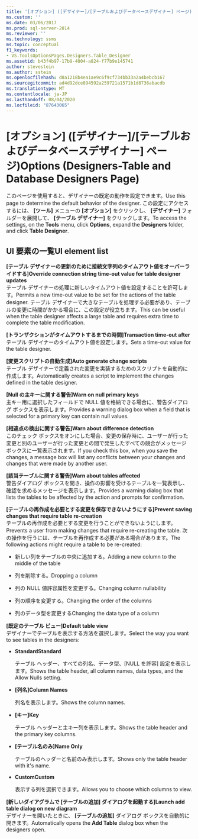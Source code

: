 ```yaml
---
title: '[オプション] ([デザイナー]/[テーブルおよびデータベースデザイナー] ページ) |Microsoft Docs'
ms.custom: ''
ms.date: 03/06/2017
ms.prod: sql-server-2014
ms.reviewer: ''
ms.technology: ssms
ms.topic: conceptual
f1_keywords:
- VS.ToolsOptionsPages.Designers.Table_Designer
ms.assetid: b43f4b97-17b9-4004-a824-f77b9e145741
author: stevestein
ms.author: sstein
ms.openlocfilehash: d8a1218b4ea1ae9c6f9cf734bb33a2a4bebcb167
ms.sourcegitcommit: ad4d92dce894592a259721a1571b1d8736abacdb
ms.translationtype: MT
ms.contentlocale: ja-JP
ms.lasthandoff: 08/04/2020
ms.locfileid: "87643065"
---
```

# <a name="options-designers-table-and-database-designers-page"></a><span data-ttu-id="8d1c2-102">[オプション] ([デザイナー]/[テーブルおよびデータベースデザイナー] ページ)</span><span class="sxs-lookup"><span data-stu-id="8d1c2-102">Options (Designers-Table and Database Designers Page)</span></span>
  <span data-ttu-id="8d1c2-103">このページを使用すると、デザイナーの既定の動作を設定できます。</span><span class="sxs-lookup"><span data-stu-id="8d1c2-103">Use this page to determine the default behavior of the designer.</span></span> <span data-ttu-id="8d1c2-104">この設定にアクセスするには、 **[ツール]** メニューの **[オプション]** をクリックし、 **[デザイナー]** フォルダーを展開して、 **[テーブル デザイナー]** をクリックします。</span><span class="sxs-lookup"><span data-stu-id="8d1c2-104">To access the settings, on the **Tools** menu, click **Options**, expand the **Designers** folder, and click **Table Designer**.</span></span>  
  
## <a name="ui-element-list"></a><span data-ttu-id="8d1c2-105">UI 要素の一覧</span><span class="sxs-lookup"><span data-stu-id="8d1c2-105">UI element list</span></span>  
 <span data-ttu-id="8d1c2-106">**[テーブル デザイナーの更新のために接続文字列のタイムアウト値をオーバーライドする]**</span><span class="sxs-lookup"><span data-stu-id="8d1c2-106">**Override connection string time-out value for table designer updates**</span></span>  
 <span data-ttu-id="8d1c2-107">テーブル デザイナーの処理に新しいタイムアウト値を設定することを許可します。</span><span class="sxs-lookup"><span data-stu-id="8d1c2-107">Permits a new time-out value to be set for the actions of the table designer.</span></span> <span data-ttu-id="8d1c2-108">テーブル デザイナーで大きなテーブルを処理する必要があり、テーブルの変更に時間がかかる場合に、この設定が役立ちます。</span><span class="sxs-lookup"><span data-stu-id="8d1c2-108">This can be useful when the table designer affects a large table and requires extra time to complete the table modification.</span></span>  
  
 <span data-ttu-id="8d1c2-109">**[トランザクションがタイムアウトするまでの時間]**</span><span class="sxs-lookup"><span data-stu-id="8d1c2-109">**Transaction time-out after**</span></span>  
 <span data-ttu-id="8d1c2-110">テーブル デザイナーのタイムアウト値を設定します。</span><span class="sxs-lookup"><span data-stu-id="8d1c2-110">Sets a time-out value for the table designer.</span></span>  
  
 <span data-ttu-id="8d1c2-111">**[変更スクリプトの自動生成]**</span><span class="sxs-lookup"><span data-stu-id="8d1c2-111">**Auto generate change scripts**</span></span>  
 <span data-ttu-id="8d1c2-112">テーブル デザイナーで定義された変更を実装するためのスクリプトを自動的に作成します。</span><span class="sxs-lookup"><span data-stu-id="8d1c2-112">Automatically creates a script to implement the changes defined in the table designer.</span></span>  
  
 <span data-ttu-id="8d1c2-113">**[Null の主キーに関する警告]**</span><span class="sxs-lookup"><span data-stu-id="8d1c2-113">**Warn on null primary keys**</span></span>  
 <span data-ttu-id="8d1c2-114">主キー用に選択したフィールドで NULL 値を格納できる場合に、警告ダイアログ ボックスを表示します。</span><span class="sxs-lookup"><span data-stu-id="8d1c2-114">Provides a warning dialog box when a field that is selected for a primary key can contain null values.</span></span>  
  
 <span data-ttu-id="8d1c2-115">**[相違点の検出に関する警告]**</span><span class="sxs-lookup"><span data-stu-id="8d1c2-115">**Warn about difference detection**</span></span>  
 <span data-ttu-id="8d1c2-116">このチェック ボックスをオンにした場合、変更の保存時に、ユーザーが行った変更と別のユーザーが行った変更との間で発生したすべての競合がメッセージ ボックスに一覧表示されます。</span><span class="sxs-lookup"><span data-stu-id="8d1c2-116">If you check this box, when you save the changes, a message box will list any conflicts between your changes and changes that were made by another user.</span></span>  
  
 <span data-ttu-id="8d1c2-117">**[該当テーブルに関する警告]**</span><span class="sxs-lookup"><span data-stu-id="8d1c2-117">**Warn about tables affected**</span></span>  
 <span data-ttu-id="8d1c2-118">警告ダイアログ ボックスを開き、操作の影響を受けるテーブルを一覧表示し、確認を求めるメッセージを表示します。</span><span class="sxs-lookup"><span data-stu-id="8d1c2-118">Provides a warning dialog box that lists the tables to be affected by the action and prompts for confirmation.</span></span>  
  
 <span data-ttu-id="8d1c2-119">**[テーブルの再作成を必要とする変更を保存できないようにする]**</span><span class="sxs-lookup"><span data-stu-id="8d1c2-119">**Prevent saving changes that require table re-creation**</span></span>  
 <span data-ttu-id="8d1c2-120">テーブルの再作成を必要とする変更を行うことができないようにします。</span><span class="sxs-lookup"><span data-stu-id="8d1c2-120">Prevents a user from making changes that require re-creating the table.</span></span> <span data-ttu-id="8d1c2-121">次の操作を行うには、テーブルを再作成する必要がある場合があります。</span><span class="sxs-lookup"><span data-stu-id="8d1c2-121">The following actions might require a table to be re-created:</span></span>  
  
-   <span data-ttu-id="8d1c2-122">新しい列をテーブルの中央に追加する。</span><span class="sxs-lookup"><span data-stu-id="8d1c2-122">Adding a new column to the middle of the table</span></span>  
  
-   <span data-ttu-id="8d1c2-123">列を削除する。</span><span class="sxs-lookup"><span data-stu-id="8d1c2-123">Dropping a column</span></span>  
  
-   <span data-ttu-id="8d1c2-124">列の NULL 値許容属性を変更する。</span><span class="sxs-lookup"><span data-stu-id="8d1c2-124">Changing column nullability</span></span>  
  
-   <span data-ttu-id="8d1c2-125">列の順序を変更する。</span><span class="sxs-lookup"><span data-stu-id="8d1c2-125">Changing the order of the columns</span></span>  
  
-   <span data-ttu-id="8d1c2-126">列のデータ型を変更する</span><span class="sxs-lookup"><span data-stu-id="8d1c2-126">Changing the data type of a column</span></span>  
  
 <span data-ttu-id="8d1c2-127">**[既定のテーブル ビュー]**</span><span class="sxs-lookup"><span data-stu-id="8d1c2-127">**Default table view**</span></span>  
 <span data-ttu-id="8d1c2-128">デザイナーでテーブルを表示する方法を選択します。</span><span class="sxs-lookup"><span data-stu-id="8d1c2-128">Select the way you want to see tables in the designers:</span></span>  
  
-   <span data-ttu-id="8d1c2-129">**Standard**</span><span class="sxs-lookup"><span data-stu-id="8d1c2-129">**Standard**</span></span>  
  
     <span data-ttu-id="8d1c2-130">テーブル ヘッダー、すべての列名、データ型、[NULL を許容] 設定を表示します。</span><span class="sxs-lookup"><span data-stu-id="8d1c2-130">Shows the table header, all column names, data types, and the Allow Nulls setting.</span></span>  
  
-   <span data-ttu-id="8d1c2-131">**[列名]**</span><span class="sxs-lookup"><span data-stu-id="8d1c2-131">**Column Names**</span></span>  
  
     <span data-ttu-id="8d1c2-132">列名を表示します。</span><span class="sxs-lookup"><span data-stu-id="8d1c2-132">Shows the column names.</span></span>  
  
-   <span data-ttu-id="8d1c2-133">**[キー]**</span><span class="sxs-lookup"><span data-stu-id="8d1c2-133">**Key**</span></span>  
  
     <span data-ttu-id="8d1c2-134">テーブル ヘッダーと主キー列を表示します。</span><span class="sxs-lookup"><span data-stu-id="8d1c2-134">Shows the table header and the primary key columns.</span></span>  
  
-   <span data-ttu-id="8d1c2-135">**[テーブル名のみ]**</span><span class="sxs-lookup"><span data-stu-id="8d1c2-135">**Name Only**</span></span>  
  
     <span data-ttu-id="8d1c2-136">テーブルのヘッダーと名前のみ表示します。</span><span class="sxs-lookup"><span data-stu-id="8d1c2-136">Shows only the table header with it's name.</span></span>  
  
-   <span data-ttu-id="8d1c2-137">**Custom**</span><span class="sxs-lookup"><span data-stu-id="8d1c2-137">**Custom**</span></span>  
  
     <span data-ttu-id="8d1c2-138">表示する列を選択できます。</span><span class="sxs-lookup"><span data-stu-id="8d1c2-138">Allows you to choose which columns to view.</span></span>  
  
 <span data-ttu-id="8d1c2-139">**[新しいダイアグラムで [テーブルの追加] ダイアログを起動する]**</span><span class="sxs-lookup"><span data-stu-id="8d1c2-139">**Launch add table dialog on new diagram**</span></span>  
 <span data-ttu-id="8d1c2-140">デザイナーを開いたときに、 **[テーブルの追加]** ダイアログ ボックスを自動的に開きます。</span><span class="sxs-lookup"><span data-stu-id="8d1c2-140">Automatically opens the **Add Table** dialog box when the designers open.</span></span>  
  
  
